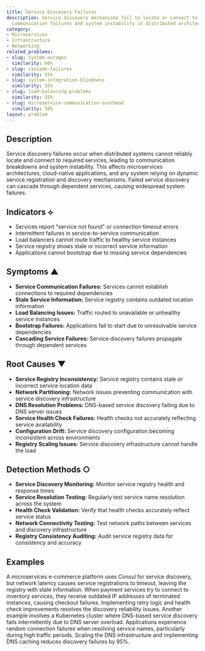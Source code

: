 ```yaml
---
title: Service Discovery Failures
description: Service discovery mechanisms fail to locate or connect to services, causing
  communication failures and system instability in distributed architectures.
category:
- Microservices
- Infrastructure
- Networking
related_problems:
- slug: system-outages
  similarity: 60%
- slug: cascade-failures
  similarity: 55%
- slug: system-integration-blindness
  similarity: 55%
- slug: load-balancing-problems
  similarity: 55%
- slug: microservice-communication-overhead
  similarity: 50%
layout: problem
---
```


## Description

Service discovery failures occur when distributed systems cannot reliably locate and connect to required services, leading to communication breakdowns and system instability. This affects microservices architectures, cloud-native applications, and any system relying on dynamic service registration and discovery mechanisms. Failed service discovery can cascade through dependent services, causing widespread system failures.

## Indicators ⟡

- Services report "service not found" or connection timeout errors
- Intermittent failures in service-to-service communication
- Load balancers cannot route traffic to healthy service instances
- Service registry shows stale or incorrect service information
- Applications cannot bootstrap due to missing service dependencies

## Symptoms ▲

- **Service Communication Failures:** Services cannot establish connections to required dependencies
- **Stale Service Information:** Service registry contains outdated location information
- **Load Balancing Issues:** Traffic routed to unavailable or unhealthy service instances
- **Bootstrap Failures:** Applications fail to start due to unresolvable service dependencies
- **Cascading Service Failures:** Service discovery failures propagate through dependent services

## Root Causes ▼

- **Service Registry Inconsistency:** Service registry contains stale or incorrect service location data
- **Network Partitioning:** Network issues preventing communication with service discovery infrastructure
- **DNS Resolution Problems:** DNS-based service discovery failing due to DNS server issues
- **Service Health Check Failures:** Health checks not accurately reflecting service availability
- **Configuration Drift:** Service discovery configuration becoming inconsistent across environments
- **Registry Scaling Issues:** Service discovery infrastructure cannot handle the load

## Detection Methods ○

- **Service Discovery Monitoring:** Monitor service registry health and response times
- **Service Resolution Testing:** Regularly test service name resolution across the system
- **Health Check Validation:** Verify that health checks accurately reflect service status
- **Network Connectivity Testing:** Test network paths between services and discovery infrastructure
- **Registry Consistency Auditing:** Audit service registry data for consistency and accuracy

## Examples

A microservices e-commerce platform uses Consul for service discovery, but network latency causes service registrations to timeout, leaving the registry with stale information. When payment services try to connect to inventory services, they receive outdated IP addresses of terminated instances, causing checkout failures. Implementing retry logic and health check improvements resolves the discovery reliability issues. Another example involves a Kubernetes cluster where DNS-based service discovery fails intermittently due to DNS server overload. Applications experience random connection failures when resolving service names, particularly during high traffic periods. Scaling the DNS infrastructure and implementing DNS caching reduces discovery failures by 95%.